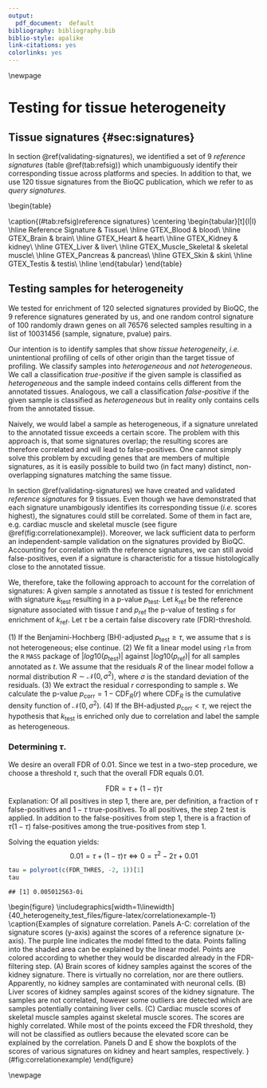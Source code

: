 ```yaml
---
output:
  pdf_document:  default
bibliography: bibliography.bib
biblio-style: apalike
link-citations: yes
colorlinks: yes
---
```


\newpage





# Testing for tissue heterogeneity

## Tissue signatures {#sec:signatures}

In section \@ref(validating-signatures), we identified a set of
9 *reference signatures* (table \@ref(tab:refsig)) which unambiguously
identify their corresponding tissue across platforms and species. In addition to that, 
we use 120 tissue signatures from the BioQC publication, which we refer to as *query signatures*. 

\begin{table}

\caption{(\#tab:refsig)reference signatures}
\centering
\begin{tabular}[t]{l|l}
\hline
Reference Signature & Tissue\\
\hline
GTEX\_Blood & blood\\
\hline
GTEX\_Brain & brain\\
\hline
GTEX\_Heart & heart\\
\hline
GTEX\_Kidney & kidney\\
\hline
GTEX\_Liver & liver\\
\hline
GTEX\_Muscle\_Skeletal & skeletal muscle\\
\hline
GTEX\_Pancreas & pancreas\\
\hline
GTEX\_Skin & skin\\
\hline
GTEX\_Testis & testis\\
\hline
\end{tabular}
\end{table}


## Testing samples for heterogeneity
We tested for enrichment of
120
selected signatures provided by BioQC, the
9
reference signatures generated by us, and one random control signature of
100 randomly drawn genes on all 76576 selected samples
resulting in a list of 10031456 (sample, signature, pvalue) pairs.

Our intention is to identify samples that show *tissue heterogeneity*,
*i.e.* unintentional profiling of cells of other origin than the target tissue
of profiling. We classify samples into *heterogeneous* and *not heterogeneous*.
We call a classification *true-positive* if the given sample is classified
as *heterogeneous* and the sample indeed contains cells different from the
annotated tissues. Analogous, we call a classification *false-positive*
if the given sample is classified as *heterogeneous* but in reality only contains cells from the annotated tissue.

Naively, we would label a sample as heterogeneous, if a signature unrelated
to the annotated tissue exceeds a certain score. The problem with this
approach is, that some signatures overlap; the resulting scores are therefore
correlated and will lead to false-positives. One cannot simply solve this
problem by excuding genes that are members of multiple signatures, as it is
easily possible to build two (in fact many) distinct, non-overlapping
signatures matching the same tissue.

In section \@ref(validating-signatures) we have created and validated
*reference signatures* for 9 tissues. Even though we have demonstrated that
each signature unambigously identifies its corresponding tissue (*i.e.* scores
highest), the signatures could still be correlated. Some of them in fact are,
e.g. cardiac muscle and skeletal muscle (see figure
\@ref(fig:correlationexample)). Moreover, we lack sufficient data to perform an
independent-sample validation on the signatures provided by BioQC. Accounting
for correlation with the reference signatures, we can still avoid
false-positives, even if a signature is characteristic for a tissue
histologically close to the annotated tissue.

We, therefore, take the following approach to account for the correlation of signatures:
A given sample $s$ annotated as tissue $t$ is tested for enrichment with signature $k_{\text{test}}$ resulting in a p-value $p_{\text{test}}$. Let $k_{\text{ref}}$ be the reference signature associated with tissue $t$ and $p_{\text{ref}}$ the p-value of testing $s$ for enrichment of $k_{\text{ref}}$. Let $\tau$ be a certain false discovery rate (FDR)-threshold.

(1) If the Benjamini-Hochberg (BH)-adjusted $p_{\text{test}} \ge \tau$, we
assume that $s$ is not heterogeneous; else continue.
(2) We fit a linear model using `rlm` from the `R` `MASS` package of
$|log10(p_{\text{test}})|$ against $|log10(p_{\text{ref}})|$ for all samples
annotated as $t$. We assume that the residuals $R$ of the linear model follow
a normal distribution $R \sim \mathcal{N}(0, \sigma^2)$, where $\sigma$ is the
standard deviation of the residuals.
(3) We extract the residual $r$ corresponding to sample $s$. We calculate the
p-value $p_{\text{corr}} = 1 - \text{CDF}_R(r)$ where $\text{CDF}_R$ is the
cumulative density function of $\mathcal{N}(0, \sigma^2)$.
(4) If the BH-adjusted $p_{\text{corr}} < \tau$, we reject the
hypothesis that $k_{\text{test}}$ is enriched only due to correlation and label
the sample as heterogeneous.

### Determining $\tau$.
We desire an overall FDR of 0.01. Since we test in a two-step procedure, we choose a threshold $\tau$, such that the
overall FDR equals 0.01.

$$
\text{FDR} = \tau + (1-\tau) \tau
$$
Explanation:
Of all positives in step 1, there are, per definition, a fraction of $\tau$ false-positives and $1-\tau$ true-positives.
To all positives, the step 2 test is applied. In addition to the false-positives from step 1, there is a fraction of $\tau(1-\tau)$ false-positives among the true-positives from step 1.

Solving the equation yields:
$$
0.01 = \tau + (1-\tau)\tau \Leftrightarrow 0 = \tau^2 - 2\tau + 0.01
$$

```r
tau = polyroot(c(FDR_THRES, -2, 1))[1]
tau
```

```
## [1] 0.005012563-0i
```

\begin{figure}
\includegraphics[width=1\linewidth]{40_heterogeneity_test_files/figure-latex/correlationexample-1} \caption{Examples of signature correlation. Panels A-C: correlation of the signature scores (y-axis) against the scores of a reference signature (x-axis). The purple line indicates the model fitted to the data. Points falling into the shaded area can be explained by the linear model. Points are colored according to whether they would be discarded already in the FDR-filtering step. (A) Brain scores of kidney samples against the scores of the kidney signature. There is virtually no correlation, nor are there outliers. Apparently, no kidney samples are contaminated with neuronal cells. (B) Liver scores of kidney samples against scores of the kidney signature. The samples are not correlated, however some outliers are detected which are samples potentially containing liver cells. (C) Cardiac muscle scores of skeletal muscle samples against skeletal muscle scores. The scores are highly correlated. While most of the points exceed the FDR threshold, they will not be classified as outliers because the elevated score can be explained by the correlation. Panels D and E show the boxplots of the scores of various signatures on kidney and heart samples, respectively. }(\#fig:correlationexample)
\end{figure}

\newpage
